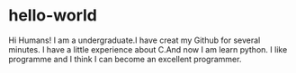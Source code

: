# hello-world

Hi Humans!
I am a undergraduate.I have creat my Github for several minutes.
I have a little experience about C.And now I am learn python.
I like programme and I think I can become an excellent programmer.  
